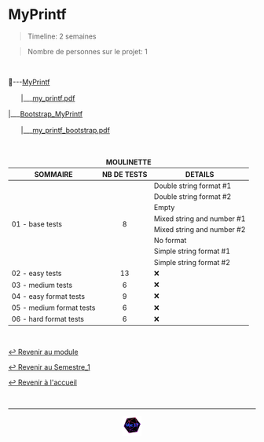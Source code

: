 # MyPrintf

>Timeline: 2 semaines

>Nombre de personnes sur le projet: 1

<br>

📂---[MyPrintf](https://github.com/Studio-17/Epitech-Subjects/tree/main/Semestre_1/B-PSU-100/My_printf/MyPrintf)

ㅤㅤ|___[my_printf.pdf](https://github.com/Studio-17/Epitech-Subjects/tree/main/Semestre_1/B-PSU-100/My_printf/MyPrintf/my_printf.pdf)

|___[Bootstrap_MyPrintf](https://github.com/Studio-17/Epitech-Subjects/tree/main/Semestre_1/B-PSU-100/My_printf/Bootstrap_MyPrint)

ㅤㅤ|___[my_printf_bootstrap.pdf](https://github.com/Studio-17/Epitech-Subjects/tree/main/Semestre_1/B-PSU-100/My_printf/Bootstrap_MyPrint/my_printf_bootstrap.pdf)

<br>

<table align="center">
    <thead>
    <tr>
            <td colspan="3" align="center"><strong>MOULINETTE</strong></td>
    </tr>
        <tr>
            <th>SOMMAIRE</th>
            <th>NB DE TESTS</th>
            <th>DETAILS</th>
        </tr>
    </thead>
    <tbody>
        <tr>
            <td rowspan="8">01 - base tests</td>
            <td rowspan="8" style="text-align: center;">8</td>
            <td>Double string format #1</td>
        </tr>
        <tr>
            <td>Double string format #2</td>
        </tr>
        <tr>
            <td>Empty</td>
        </tr>
        <tr>
            <td>Mixed string and number #1</td>
        </tr>
        <tr>
            <td>Mixed string and number #2</td>
        </tr>
        <tr>
            <td>No format</td>
        </tr>
        <tr>
            <td>Simple string format #1</td>
        </tr>
        <tr>
            <td>Simple string format #2</td>
        </tr>
        <tr>
            <td rowspan="1">02 - easy tests</td>
            <td rowspan="1" style="text-align: center;">13</td>
            <td>❌</td>
        </tr>
        <tr>
            <td rowspan="1">03 - medium tests</td>
            <td rowspan="1" style="text-align: center;">6</td>
            <td>❌</td>
        </tr>
        <tr>
            <td rowspan="1">04 - easy format tests</td>
            <td rowspan="1" style="text-align: center;">9</td>
            <td>❌</td>
        </tr>
        <tr>
            <td rowspan="1">05 - medium format tests</td>
            <td rowspan="1" style="text-align: center;">6</td>
            <td>❌</td>
        </tr>
        <tr>
            <td rowspan="1">06 - hard format tests</td>
            <td rowspan="1" style="text-align: center;">6</td>
            <td>❌</td>
        </tr>
    </tbody>
</table>

<br>

[↩️ Revenir au module](https://github.com/Studio-17/Epitech-Subjects/tree/main/Semestre_1/B-PSU-100)

[↩️ Revenir au Semestre_1](https://github.com/Studio-17/Epitech-Subjects/tree/main/Semestre_1)

[↩️ Revenir à l'accueil](https://github.com/Studio-17/Epitech-Subjects)

<br>

---

<div align="center">

<a href="https://github.com/Studio-17" target="_blank"><img src="../../../voc17.gif" width="40"></a>

</div>